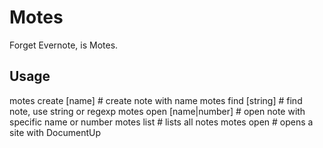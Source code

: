Motes
=====

Forget Evernote, is Motes.

Usage
-----

  motes create [name]         # create note with name
  motes find [string]         # find note, use string or regexp
  motes open [name|number]    # open note with specific name or number
  motes list                  # lists all notes
  motes open                  # opens a site with DocumentUp

